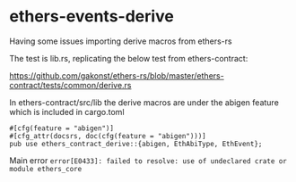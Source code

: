 # ethers-events-derive

Having some issues importing derive macros from ethers-rs 

The test is lib.rs, replicating the below test from ethers-contract: 

https://github.com/gakonst/ethers-rs/blob/master/ethers-contract/tests/common/derive.rs

In ethers-contract/src/lib the derive macros are under the abigen feature which is included in cargo.toml
```
#[cfg(feature = "abigen")]
#[cfg_attr(docsrs, doc(cfg(feature = "abigen")))]
pub use ethers_contract_derive::{abigen, EthAbiType, EthEvent};
```

Main error
`error[E0433]: failed to resolve: use of undeclared crate or module ethers_core`

